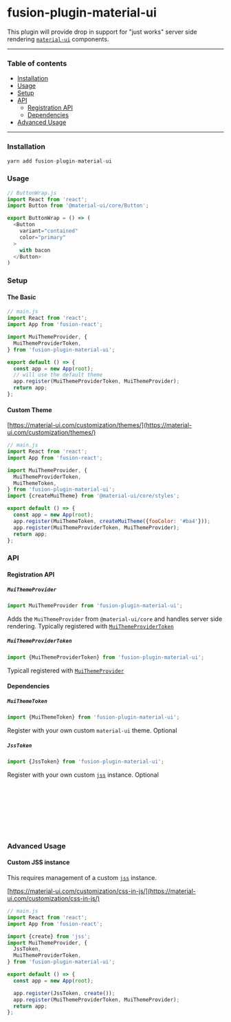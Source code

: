 # fusion-plugin-material-ui

This plugin will provide drop in support for "just works" server side rendering [`material-ui`](https://material-ui.com/) components.

---

### Table of contents

* [Installation](#installation)
* [Usage](#usage)
* [Setup](#setup)
* [API](#api)
  * [Registration API](#registration-api)
  * [Dependencies](#dependencies)
* [Advanced Usage](#advancedusage)

---

### Installation

```js
yarn add fusion-plugin-material-ui
```

### Usage

```js
// ButtonWrap.js
import React from 'react';
import Button from '@material-ui/core/Button';

export ButtonWrap = () => (
  <Button
    variant="contained"
    color="primary"
  >
    with bacon
  </Button>
)
```

### Setup

#### The Basic

```js
// main.js
import React from 'react';
import App from 'fusion-react';

import MuiThemeProvider, {
  MuiThemeProviderToken,
} from 'fusion-plugin-material-ui';

export default () => {
  const app = new App(root);
  // will use the default theme
  app.register(MuiThemeProviderToken, MuiThemeProvider);
  return app;
};
```

#### Custom Theme

[https://material-ui.com/customization/themes/](https://material-ui.com/customization/themes/)

```js
// main.js
import React from 'react';
import App from 'fusion-react';

import MuiThemeProvider, {
  MuiThemeProviderToken,
  MuiThemeToken,
} from 'fusion-plugin-material-ui';
import {createMuiTheme} from '@material-ui/core/styles';

export default () => {
  const app = new App(root);
  app.register(MuiThemeToken, createMuiTheme({fooColor: '#ba4'}));
  app.register(MuiThemeProviderToken, MuiThemeProvider);
  return app;
};
```

### API

#### Registration API

##### `MuiThemeProvider`

```js
import MuiThemeProvider from 'fusion-plugin-material-ui';
```

Adds the `MuiThemeProvider` from `@material-ui/core` and handles server side rendering. Typically registered with [`MuiThemeProviderToken`](#muithemeprovidertoken)

##### `MuiThemeProviderToken`

```js
import {MuiThemeProviderToken} from 'fusion-plugin-material-ui';
```

Typicall registered with [`MuiThemeProvider`](#muithemeprovider)

#### Dependencies

##### `MuiThemeToken`

```js
import {MuiThemeToken} from 'fusion-plugin-material-ui';
```

Register with your own custom `material-ui` theme.
Optional

##### `JssToken`

```js
import {JssToken} from 'fusion-plugin-material-ui';
```

Register with your own custom [`jss`](https://cssinjs.org) instance.
Optional
&nbsp;

&nbsp;

&nbsp;

&nbsp;

&nbsp;

### Advanced Usage

#### Custom JSS instance

This requires management of a custom [`jss`](https://cssinjs.org) instance.

[https://material-ui.com/customization/css-in-js/](https://material-ui.com/customization/css-in-js/)

```js
// main.js
import React from 'react';
import App from 'fusion-react';

import {create} from 'jss';
import MuiThemeProvider, {
  JssToken,
  MuiThemeProviderToken,
} from 'fusion-plugin-material-ui';

export default () => {
  const app = new App(root);

  app.register(JssToken, create());
  app.register(MuiThemeProviderToken, MuiThemeProvider);
  return app;
};
```
